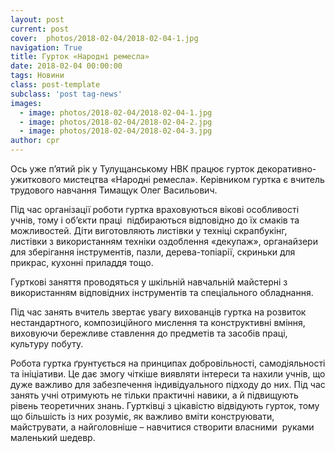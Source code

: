 ```yaml
---
layout: post
current: post
cover:  photos/2018-02-04/2018-02-04-1.jpg
navigation: True
title: Гурток «Народні ремесла»
date: 2018-02-04 00:00:00
tags: Новини
class: post-template
subclass: 'post tag-news'
images:
  - image: photos/2018-02-04/2018-02-04-1.jpg
  - image: photos/2018-02-04/2018-02-04-2.jpg
  - image: photos/2018-02-04/2018-02-04-3.jpg
author: cpr
---
```


Ось уже п’ятий рік у Тулущанському НВК працює гурток декоративно-ужиткового мистецтва «Народні ремесла». Керівником гуртка є вчитель трудового навчання Тимащук Олег Васильович.

Під час організації роботи гуртка враховуються вікові особливості учнів, тому і об’єкти праці  підбираються відповідно до їх смаків та можливостей. Діти виготовляють листівки у техніці скрапбукінг, листівки з використанням техніки оздоблення «декупаж», органайзери для зберігання інструментів, пазли, дерева-топіарії, скриньки для прикрас, кухонні приладдя тощо.

Гурткові заняття проводяться у шкільній навчальній майстерні з використанням відповідних інструментів та спеціального обладнання.

Під час занять вчитель звертає увагу вихованців гуртка на розвиток нестандартного, композиційного мислення та конструктивні вміння, виховуючи бережливе ставлення до предметів та засобів праці, культуру побуту.

Робота гуртка ґрунтується на принципах добровільності, самодіяльності та ініціативи. Це дає змогу чіткіше виявляти інтереси та нахили учнів, що дуже важливо для забезпечення індивідуального підходу до них. Під час занять учні отримують не тільки практичні навики, а й підвищують рівень теоретичних знань. Гуртківці з цікавістю відвідують гурток, тому що більшість із них розуміє, як важливо вміти конструювати, майструвати, а найголовніше &#8211; навчитися створити власними  руками маленький шедевр.
